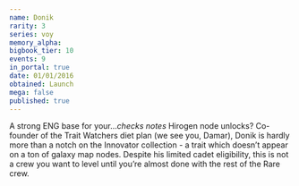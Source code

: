 ```yaml
---
name: Donik
rarity: 3
series: voy
memory_alpha:
bigbook_tier: 10
events: 9
in_portal: true
date: 01/01/2016
obtained: Launch
mega: false
published: true
---
```


A strong ENG base for your…*checks notes* Hirogen node unlocks? Co-founder of the Trait Watchers diet plan (we see you, Damar), Donik is hardly more than a notch on the Innovator collection - a trait which doesn’t appear on a ton of galaxy map nodes. Despite his limited cadet eligibility, this is not a crew you want to level until you’re almost done with the rest of the Rare crew.
